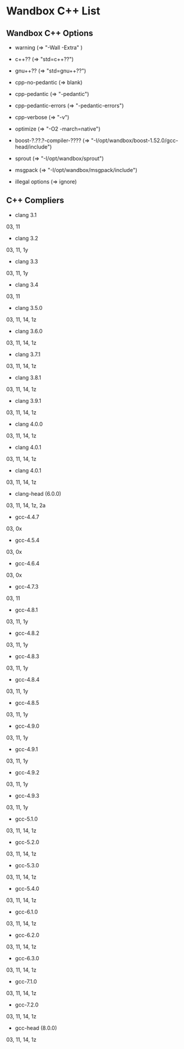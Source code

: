 # Wandbox C++ List

## Wandbox C++ Options

* warning (=> "-Wall -Extra" )

* c++?? (=> "std=c++??")

* gnu++?? (=> "std=gnu++??")

* cpp-no-pedantic (=> blank)

* cpp-pedantic (=> "-pedantic")

* cpp-pedantic-errors (=> "-pedantic-errors")

* cpp-verbose (=> "-v")

* optimize (=> "-O2 -march=native")

* boost-?.??.?-compiler-???? (=> "-I/opt/wandbox/boost-1.52.0/gcc-head/include")

* sprout (=> "-I/opt/wandbox/sprout")

* msgpack (=> "-I/opt/wandbox/msgpack/include")

* illegal options (=> ignore)

## C++ Compliers

* clang 3.1

03, 11

* clang 3.2

03, 11, 1y

* clang 3.3

03, 11, 1y

* clang 3.4

03, 11

* clang 3.5.0

03, 11, 14, 1z

* clang 3.6.0

03, 11, 14, 1z

* clang 3.7.1

03, 11, 14, 1z

* clang 3.8.1

03, 11, 14, 1z

* clang 3.9.1

03, 11, 14, 1z

* clang 4.0.0

03, 11, 14, 1z

* clang 4.0.1

03, 11, 14, 1z

* clang 4.0.1

03, 11, 14, 1z

* clang-head (6.0.0)

03, 11, 14, 1z, 2a


* gcc-4.4.7

03, 0x

* gcc-4.5.4

03, 0x

* gcc-4.6.4

03, 0x

* gcc-4.7.3

03, 11

* gcc-4.8.1

03, 11, 1y

* gcc-4.8.2

03, 11, 1y

* gcc-4.8.3

03, 11, 1y

* gcc-4.8.4

03, 11, 1y

* gcc-4.8.5

03, 11, 1y

* gcc-4.9.0

03, 11, 1y

* gcc-4.9.1

03, 11, 1y

* gcc-4.9.2

03, 11, 1y

* gcc-4.9.3

03, 11, 1y

* gcc-5.1.0

03, 11, 14, 1z

* gcc-5.2.0

03, 11, 14, 1z

* gcc-5.3.0

03, 11, 14, 1z

* gcc-5.4.0

03, 11, 14, 1z

* gcc-6.1.0

03, 11, 14, 1z

* gcc-6.2.0

03, 11, 14, 1z

* gcc-6.3.0

03, 11, 14, 1z

* gcc-7.1.0

03, 11, 14, 1z

* gcc-7.2.0

03, 11, 14, 1z

* gcc-head (8.0.0)

03, 11, 14, 1z
